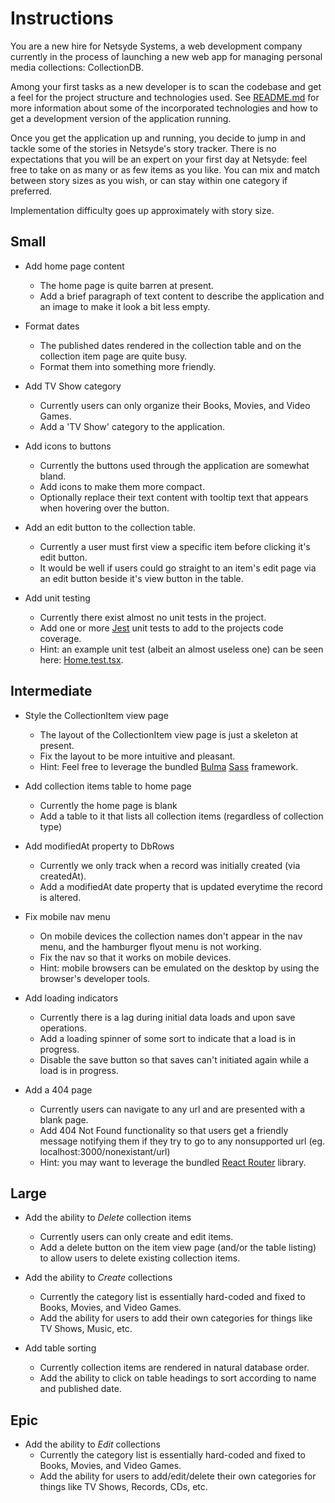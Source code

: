 # Instructions

You are a new hire for Netsyde Systems, a web development company currently in the process of launching a new web app for managing personal media collections: CollectionDB.  

Among your first tasks as a new developer is to scan the codebase and get a feel for the project structure and technologies used.  See [README.md](./README.md) for more information about some of the incorporated technologies and how to get a development version of the application running. 

Once you get the application up and running, you decide to jump in and tackle some of the stories in Netsyde's story tracker.  There is no expectations that you will be an expert on your first day at Netsyde: feel free to take on as many or as few items as you like.  You can mix and match between story sizes as you wish, or can stay within one category if preferred.  

Implementation difficulty goes up approximately with story size.  

## Small

- Add home page content 
  - The home page is quite barren at present.  
  - Add a brief paragraph of text content to describe the application and an image to make it look a bit less empty. 

- Format dates 
  - The published dates rendered in the collection table and on the collection item page are quite busy.  
  - Format them into something more friendly. 

- Add TV Show category
  - Currently users can only organize their Books, Movies, and Video Games. 
  - Add a 'TV Show' category to the application. 

- Add icons to buttons
  - Currently the buttons used through the application are somewhat bland. 
  - Add icons to make them more compact. 
  - Optionally replace their text content with tooltip text that appears when hovering over the button. 

- Add an edit button to the collection table. 
  - Currently a user must first view a specific item before clicking it's edit button. 
  - It would be well if users could go straight to an item's edit page via an edit button beside it's view button in the table. 

- Add unit testing
  - Currently there exist almost no unit tests in the project. 
  - Add one or more [Jest] unit tests to add to the projects code coverage. 
  - Hint: an example unit test (albeit an almost useless one) can be seen here: [Home.test.tsx](./src/pages/Home.test.tsx).

## Intermediate

- Style the CollectionItem view page
  - The layout of the CollectionItem view page is just a skeleton at present. 
  - Fix the layout to be more intuitive and pleasant. 
  - Hint: Feel free to leverage the bundled [Bulma] [Sass] framework. 

- Add collection items table to home page
  - Currently the home page is blank
  - Add a table to it that lists all collection items (regardless of collection type)

- Add modifiedAt property to DbRows
  - Currently we only track when a record was initially created (via createdAt). 
  - Add a modifiedAt date property that is updated everytime the record is altered. 

- Fix mobile nav menu
  - On mobile devices the collection names don't appear in the nav menu, and the hamburger flyout menu is not working. 
  - Fix the nav so that it works on mobile devices. 
  - Hint: mobile browsers can be emulated on the desktop by using the browser's developer tools. 

- Add loading indicators
  - Currently there is a lag during initial data loads and upon save operations. 
  - Add a loading spinner of some sort to indicate that a load is in progress.
  - Disable the save button so that saves can't initiated again while a load is in progress. 

- Add a 404 page
  - Currently users can navigate to any url and are presented with a blank page. 
  - Add 404 Not Found functionality so that users get a friendly message notifying them if they try to go to any nonsupported url (eg. localhost:3000/nonexistant/url) 
  - Hint: you may want to leverage the bundled [React Router] library. 


## Large

- Add the ability to *Delete* collection items
  - Currently users can only create and edit items.
  - Add a delete button on the item view page (and/or the table listing) to allow users to delete existing collection items. 

- Add the ability to *Create* collections 
  - Currently the category list is essentially hard-coded and fixed to Books, Movies, and Video Games. 
  - Add the ability for users to add their own categories for things like TV Shows, Music, etc. 

- Add table sorting
  - Currently collection items are rendered in natural database order. 
  - Add the ability to click on table headings to sort according to name and published date. 


## Epic

- Add the ability to *Edit* collections
  - Currently the category list is essentially hard-coded and fixed to Books, Movies, and Video Games. 
  - Add the ability for users to add/edit/delete their own categories for things like TV Shows, Records, CDs, etc. 


[Node.js]: https://nodejs.org/en/
[TypeScript]: https://www.typescriptlang.org/
[Create React App]: https://create-react-app.dev/
[React]: https://reactjs.org/
[React Router]: https://reactrouter.com/
[Jest]: https://jestjs.io/
[Toast UI Calendar]: https://ui.toast.com/tui-calendar/
[React Datepicker]: https://reactdatepicker.com/
[Bulma]: https://bulma.io/
[Sass]: https://sass-lang.com/
[React Datepicker]: https://reactdatepicker.com/